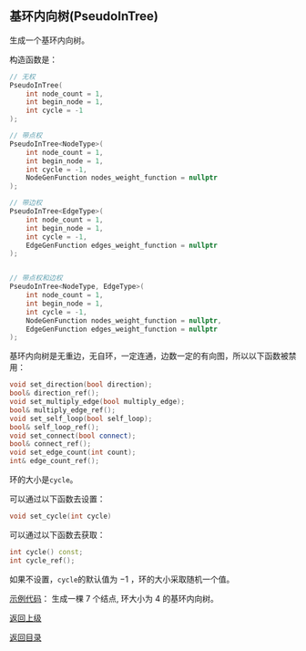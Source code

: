 

## 基环内向树(PseudoInTree)

生成一个基环内向树。

构造函数是：
```cpp
// 无权
PseudoInTree(
    int node_count = 1, 
    int begin_node = 1,
    int cycle = -1
);

// 带点权
PseudoInTree<NodeType>(
    int node_count = 1, 
    int begin_node = 1,
    int cycle = -1,
    NodeGenFunction nodes_weight_function = nullptr
);

// 带边权
PseudoInTree<EdgeType>(
    int node_count = 1, 
    int begin_node = 1,
    int cycle = -1,
    EdgeGenFunction edges_weight_function = nullptr
);


// 带点权和边权
PseudoInTree<NodeType, EdgeType>(
    int node_count = 1, 
    int begin_node = 1,
    int cycle = -1,
    NodeGenFunction nodes_weight_function = nullptr,
    EdgeGenFunction edges_weight_function = nullptr
);
```

基环内向树是无重边，无自环，一定连通，边数一定的有向图，所以以下函数被禁用：
```cpp
void set_direction(bool direction);
bool& direction_ref();
void set_multiply_edge(bool multiply_edge);
bool& multiply_edge_ref();
void set_self_loop(bool self_loop);
bool& self_loop_ref();
void set_connect(bool connect);
bool& connect_ref();
void set_edge_count(int count);
int& edge_count_ref();
```

环的大小是`cycle`。

可以通过以下函数去设置：

```cpp
void set_cycle(int cycle)
```

可以通过以下函数去获取：

```cpp
int cycle() const;
int cycle_ref();
```

如果不设置，`cycle`的默认值为 $-1$ ，环的大小采取随机一个值。

[示例代码](../../../examples/pseudo_in_tree.cpp)：
生成一棵 $7$ 个结点, 环大小为 $4$ 的基环内向树。

[返回上级](./summary.md)

[返回目录](../../home.md)